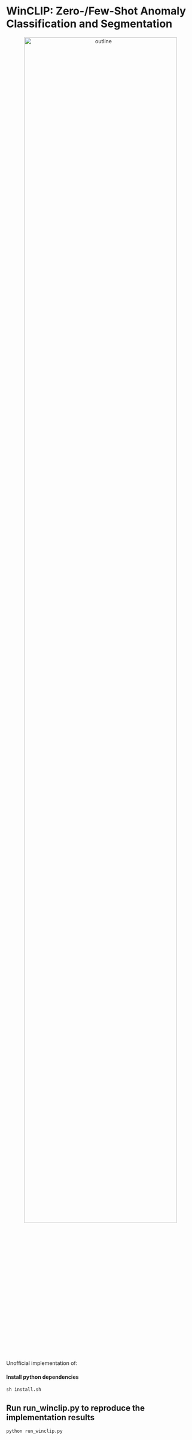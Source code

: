 # WinCLIP: Zero-/Few-Shot Anomaly Classification and Segmentation
<p align="center"><img src="[/result_winclip/mvtec-k-0/imgs/bottle-broken_large-009_WinClip.jpg]" alt="outline" width="90%"></p>
Unofficial implementation of:



#### Install python dependencies
```
sh install.sh
```


## Run run_winclip.py to reproduce the implementation results
```
python run_winclip.py
```
